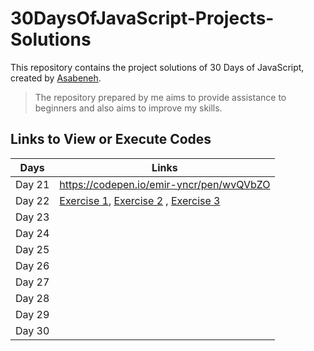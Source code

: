 # 30DaysOfJavaScript-Projects-Solutions
This repository contains the project solutions of 30 Days of JavaScript, created by [Asabeneh](https://github.com/Asabeneh/30-Days-Of-JavaScript).
> The repository prepared by me aims to provide assistance to beginners and also aims to improve my skills.
## Links to View or Execute Codes
|Days| Links |
|--|--|
| Day 21 | https://codepen.io/emir-yncr/pen/wvQVbZO |
| Day 22 | [Exercise 1](https://codepen.io/emir-yncr/full/bGObJKW), [Exercise 2](https://codepen.io/emir-yncr/full/VwqZJdG) , [Exercise 3](https://codepen.io/emir-yncr/full/oNJNBKP)|
| Day 23 | |
| Day 24 | |
| Day 25 | |
| Day 26 | |
| Day 27 | |
| Day 28 | |
| Day 29 | |
| Day 30 | |
